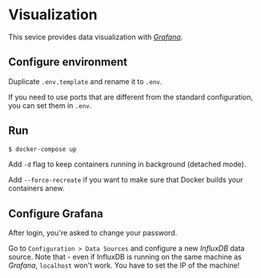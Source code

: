 # Visualization

This sevice provides data visualization with [_Grafana_](https://grafana.com/grafana/).

## Configure environment

Duplicate `.env.template` and rename it to `.env`.

If you need to use ports that are different from the standard configuration, you can set them in `.env`.

## Run

```sh
$ docker-compose up
```

Add `-d` flag to keep containers running in background (detached mode).

Add `--force-recreate` if you want to make sure that Docker builds your containers anew.

## Configure Grafana

After login, you're asked to change your password.

Go to `Configuration > Data Sources` and configure a new _InfluxDB_ data source. Note that - even if InfluxDB is running on the same machine as _Grafana_, `localhost` won't work. You have to set the IP of the machine!
